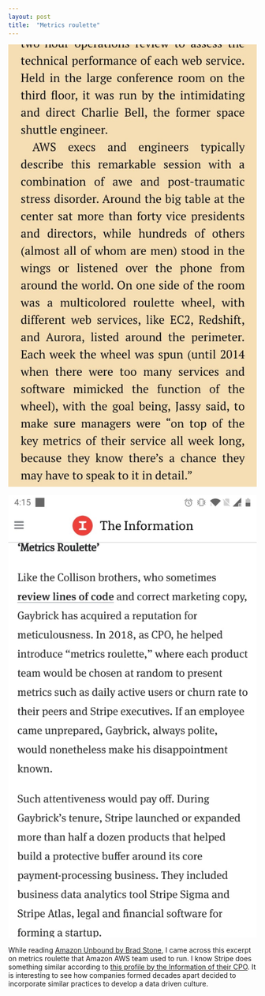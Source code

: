 ```yaml
---
layout: post
title:  "Metrics roulette"
---
```


![Amazon metrics](/assets/img/amazon_metrics.png)

![Stripe metrics](/assets/img/stripe_metrics.png)

While reading [Amazon Unbound by Brad Stone](https://www.goodreads.com/book/show/56695159-amazon-unbound), I came across this excerpt on metrics roulette that Amazon AWS team used to run. I know Stripe does something similar according to [this profile by the Information of their CPO](https://www.theinformation.com/articles/the-stripe-founders-right-hand-man). It is interesting to see how companies formed decades apart decided to incorporate similar practices to develop a data driven culture. 
